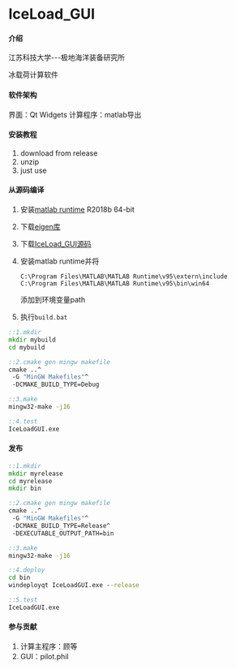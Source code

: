 # IceLoad_GUI

#### 介绍
江苏科技大学---极地海洋装备研究所

冰载荷计算软件

#### 软件架构
界面：Qt Widgets
计算程序：matlab导出


#### 安装教程
1. download from release
2. unzip
3. just use

#### 从源码编译
1. 安装[matlab runtime](https://ww2.mathworks.cn/products/compiler/matlab-runtime.html) R2018b 64-bit
2. 下载[eigen库](https://gitlab.com/libeigen/eigen/-/releases/3.4.0)
3. 下载[IceLoad_GUI源码](https://gitee.com/pilot12138/ice-load_-gui)
4. 安装matlab runtime并将
    ```
    C:\Program Files\MATLAB\MATLAB Runtime\v95\extern\include
    C:\Program Files\MATLAB\MATLAB Runtime\v95\bin\win64
    ```
    添加到环境变量path

5. 执行`build.bat`
```bat
::1.mkdir
mkdir mybuild
cd mybuild

::2.cmake gen mingw makefile
cmake ..^
 -G "MinGW Makefiles"^
 -DCMAKE_BUILD_TYPE=Debug

::3.make
mingw32-make -j16

::4.test
IceLoadGUI.exe
```

#### 发布
```bat
::1.mkdir
mkdir myrelease
cd myrelease
mkdir bin

::2.cmake gen mingw makefile
cmake ..^
 -G "MinGW Makefiles"^
 -DCMAKE_BUILD_TYPE=Release^
 -DEXECUTABLE_OUTPUT_PATH=bin

::3.make
mingw32-make -j16

::4.deploy
cd bin
windeployqt IceLoadGUI.exe --release

::5.test
IceLoadGUI.exe
```

#### 参与贡献
1. 计算主程序：顾等
2. GUI：pilot.phil




